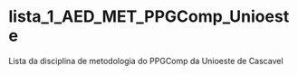 # lista_1_AED_MET_PPGComp_Unioeste
Lista da disciplina de metodologia do PPGComp da Unioeste de Cascavel
